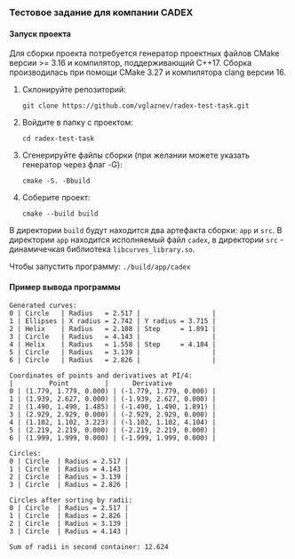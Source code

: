 ### Тестовое задание для компании CADEX

#### Запуск проекта

Для сборки проекта потребуется генератор проектных файлов CMake версии >= 3.16 и компилятор, поддерживающий C++17. 
Cборка производилась при помощи CMake 3.27 и компилятора clang версии 16.
1. Склонируйте репозиторий:

    ```git clone https://github.com/vglaznev/radex-test-task.git```
2. Войдите в папку с проектом:

    ```cd radex-test-task```
3. Cгенерируйте файлы сборки (при желании можете указать генератор через флаг -G):

    ```сmake -S. -Bbuild```
4. Cоберите проект:

    ```cmake --build build```
 
В директории `build` будут находится два артефакта сборки: `app` и `src`. В директории `app` находится исполняемый файл `cadex`, в директории `src` - динамичечкая библиотека `libcurves_library.so`.

Чтобы запустить программу:
    ```./build/app/cadex```

#### Пример вывода программы

```
Generated curves:
0 | Circle   | Radius   = 2.517 |                  |
1 | Ellipses | X radius = 2.742 | Y radius = 3.715 |
2 | Helix    | Radius   = 2.108 | Step     = 1.891 |
3 | Circle   | Radius   = 4.143 |                  |
4 | Helix    | Radius   = 1.558 | Step     = 4.104 |
5 | Circle   | Radius   = 3.139 |                  |
6 | Circle   | Radius   = 2.826 |                  |

Coordinates of points and derivatives at PI/4:
|         Point         |      Derivative       
0 | (1.779, 1.779, 0.000) | (-1.779, 1.779, 0.000) |
1 | (1.939, 2.627, 0.000) | (-1.939, 2.627, 0.000) |
2 | (1.490, 1.490, 1.485) | (-1.490, 1.490, 1.891) |
3 | (2.929, 2.929, 0.000) | (-2.929, 2.929, 0.000) |
4 | (1.102, 1.102, 3.223) | (-1.102, 1.102, 4.104) |
5 | (2.219, 2.219, 0.000) | (-2.219, 2.219, 0.000) |
6 | (1.999, 1.999, 0.000) | (-1.999, 1.999, 0.000) |

Circles:
0 | Circle  | Radius = 2.517 |
1 | Circle  | Radius = 4.143 |
2 | Circle  | Radius = 3.139 |
3 | Circle  | Radius = 2.826 |

Circles after sorting by radii:
0 | Circle  | Radius = 2.517 |
1 | Circle  | Radius = 2.826 |
2 | Circle  | Radius = 3.139 |
3 | Circle  | Radius = 4.143 |

Sum of radii in second container: 12.624
```